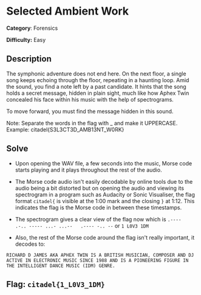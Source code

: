 # Selected Ambient Work

**Category**: Forensics

**Difficulty:** Easy


## Description

The symphonic adventure does not end here. On the next floor, a single song keeps echoing through the floor, repeating in a haunting loop. Amid the sound, you find a note left by a past candidate. It hints that the song holds a secret message, hidden in plain sight, much like how Aphex Twin concealed his face within his music with the help of spectrograms.

To move forward, you must find the message hidden in this sound. 

Note: Separate the words in the flag with _ and make it UPPERCASE. Example: citadel{S3L3CT3D_AMB13NT_W0RK}



## Solve

- Upon opening the WAV file, a few seconds into the music, Morse code starts playing and it plays throughout the rest of the audio.
- The Morse code audio isn't easily decodable by online tools due to the audio being a bit distorted but on opening the audio and viewing its spectrogram in a program such as Audacity or Sonic Visualiser, the flag format `citadel{` is visible at the 1:00 mark and the closing `}` at 1:12. This indicates the flag is the Morse code in between these timestamps.



- The spectrogram gives a clear view of the flag now which is `.----   .-.. ----- ...- ...--   .---- -.. --` or `1 L0V3 1DM`
- Also, the rest of the Morse code around the flag isn't really important, it decodes to:
```
RICHARD D JAMES AKA APHEX TWIN IS A BRITISH MUSICIAN, COMPOSER AND DJ ACTIVE IN ELECTRONIC MUSIC SINCE 1988 AND IS A PIONEERING FIGURE IN THE INTELLIGENT DANCE MUSIC (IDM) GENRE.
```

## Flag: `citadel{1_L0V3_1DM}`
